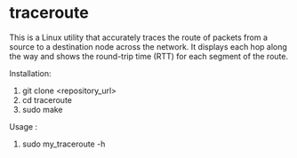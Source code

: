 # traceroute
This is a Linux utility that accurately traces the route of packets from a source to a destination node across the network. It displays each hop along the way and shows the round-trip time (RTT) for each segment of the route.

Installation: 
1. git clone <repository_url>
2. cd traceroute
3. sudo make

Usage : 
1. sudo my_traceroute -h

